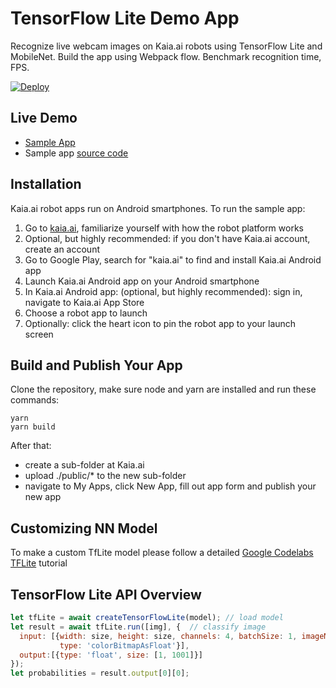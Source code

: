 # TensorFlow Lite Demo App
Recognize live webcam images on Kaia.ai robots using TensorFlow Lite and MobileNet. Build the app using Webpack flow. Benchmark recognition time, FPS.

[![Deploy](https://www.oomwoo.com/wp-content/uploads/2018/11/deploy.png)](https://kaia.ai/deploy)

## Live Demo
- [Sample App](https://kaia.ai/view-app/5bbaf55b0f5dc42505c75e3c)
- Sample app [source code](https://github.com/kaiaai/tree/master/tensorflow-lite-node)

## Installation
Kaia.ai robot apps run on Android smartphones. To run the sample app:
1. Go to [kaia.ai](https://kaia.ai/), familiarize yourself with how the robot platform works
2. Optional, but highly recommended: if you don't have Kaia.ai account, create an account
3. Go to Google Play, search for "kaia.ai" to find and install Kaia.ai Android app
4. Launch Kaia.ai Android app on your Android smartphone
5. In Kaia.ai Android app: (optional, but highly recommended): sign in, navigate to Kaia.ai App Store
6. Choose a robot app to launch
7. Optionally: click the heart icon to pin the robot app to your launch screen 

## Build and Publish Your App
Clone the repository, make sure node and yarn are installed and run these commands:
````
yarn
yarn build
````

After that:
- create a sub-folder at Kaia.ai
- upload ./public/* to the new sub-folder
- navigate to My Apps, click New App, fill out app form and publish your new app

## Customizing NN Model
To make a custom TfLite model please follow a detailed [Google Codelabs TFLite](https://codelabs.developers.google.com/codelabs/tensorflow-for-poets-2-tflite/index.html#0) tutorial

## TensorFlow Lite API Overview
```js
let tfLite = await createTensorFlowLite(model); // load model
let result = await tfLite.run([img], {  // classify image
  input: [{width: size, height: size, channels: 4, batchSize: 1, imageMean: 128.0, imageStd: 128.0,
           type: 'colorBitmapAsFloat'}],
  output:[{type: 'float', size: [1, 1001]}]
});
let probabilities = result.output[0][0];
````
